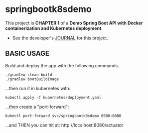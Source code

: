# springbootk8sdemo

This project is **CHAPTER 1** of a **Demo Spring Boot API with Docker containerization and Kubernetes deployment**.  

* See the developer's [JOURNAL](JOURNAL.md) for this project.

## BASIC USAGE

Build and deploy the app with the following commands...

```
./gradlew clean build
./gradlew bootBuildImage
```

...then run it in kubernetes with:
```
kubectl apply -f kubernetes/deployment.yaml
```

...then create a "port-forward":

```
kubectl port-forward svc/springbootk8sdemo 8080:8080
```

...and THEN you can hit at: http://localhost:8080/actuator
